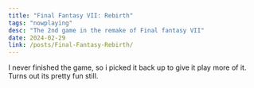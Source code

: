 ```yaml
---
title: "Final Fantasy VII: Rebirth"
tags: "nowplaying"
desc: "The 2nd game in the remake of Final fantasy VII"
date: 2024-02-29
link: /posts/Final-Fantasy-Rebirth/
---
```


I never finished the game, so i picked it back up to give it play more of it. Turns out its pretty fun still. 